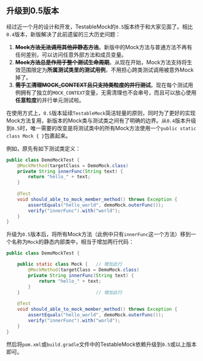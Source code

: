 升级到0.5版本
---

经过近一个月的设计和开发，TestableMock的`0.5`版本终于和大家见面了。相比`0.4`版本，新版解决了此前遗留的三大历史问题：

1. <s>**Mock方法无法调用其他非静态方法**</s>。新版中的Mock方法与普通方法不再有任何差别，可以访问任意外部方法和成员变量。
2. <s>**Mock方法总是作用于整个测试生命周期**</s>。从现在开始，Mock方法支持将生效范围限定为**所属测试类里的测试用例**，不用担心跨类测试调用被意外Mock掉了。
3. <s>**需手工清理MOCK_CONTEXT且只支持类粒度的并行测试**</s>。现在每个测试用例拥有了独立的`MOCK_CONTEXT`变量，无需清理也不会串号，而且可以放心使用**任意粒度**的并行单元测试啦。

在使用方式上，`0.5`版本延续`TestableMock`简洁轻量的原则，同时为了更好的实现Mock方法复用，新版本的Mock类与测试类之间有了明确的边界。从`0.4`版本升级到`0.5`时，唯一需要的改变是将测试类中的所有Mock方法使用一个`public static class Mock { }`包裹起来。

例如，原先有如下测试类定义：

```java
public class DemoMockTest {
    @MockMethod(targetClass = DemoMock.class)
    private String innerFunc(String text) {
        return "hello_" + text;
    }
        
    @Test
    void should_able_to_mock_member_method() throws Exception {
        assertEquals("hello_world", demoMock.outerFunc());
        verify("innerFunc").with("world");
    }
}
```

升级为`0.5`版本后，将所有Mock方法（此例中只有`innerFunc`这一个方法）移到一个名称为`Mock`的静态内部类中，相当于增加两行代码：

```java
public class DemoMockTest {

    public static class Mock {   // 增加此行
        @MockMethod(targetClass = DemoMock.class)
        private String innerFunc(String text) {
            return "hello_" + text;
        }
    }                            // 增加此行
        
    @Test
    void should_able_to_mock_member_method() throws Exception {
        assertEquals("hello_world", demoMock.outerFunc());
        verify("innerFunc").with("world");
    }
}
```

然后将`pom.xml`或`build.gradle`文件中的TestableMock依赖升级到`0.5`或以上版本即可。
